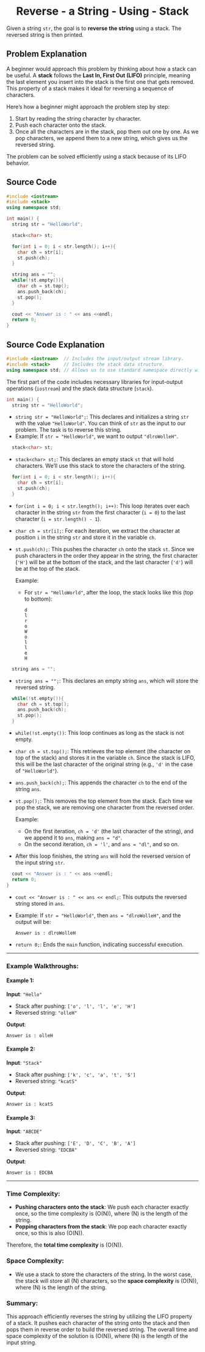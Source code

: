 <h1 align='center'>Reverse - a String - Using - Stack</h1>

Given a string `str`, the goal is to **reverse the string** using a stack. The reversed string is then printed.

## Problem Explanation

A beginner would approach this problem by thinking about how a stack can be useful. A **stack** follows the **Last In, First Out (LIFO)** principle, meaning the last element you insert into the stack is the first one that gets removed. This property of a stack makes it ideal for reversing a sequence of characters.

Here’s how a beginner might approach the problem step by step:
1. Start by reading the string character by character.
2. Push each character onto the stack.
3. Once all the characters are in the stack, pop them out one by one. As we pop characters, we append them to a new string, which gives us the reversed string.

The problem can be solved efficiently using a stack because of its LIFO behavior.

## Source Code 
```cpp
#include <iostream>
#include <stack>
using namespace std;

int main() {
  string str = "HelloWorld";

  stack<char> st;

  for(int i = 0; i < str.length(); i++){
    char ch = str[i];
    st.push(ch);
  }

  string ans = "";
  while(!st.empty()){
    char ch = st.top();
    ans.push_back(ch);
    st.pop();
  }

  cout << "Answer is : " << ans <<endl;
  return 0;
}
```

## Source Code Explanation

```cpp
#include <iostream>  // Includes the input/output stream library.
#include <stack>     // Includes the stack data structure.
using namespace std; // Allows us to use standard namespace directly without the "std::" prefix.
```

The first part of the code includes necessary libraries for input-output operations (`iostream`) and the stack data structure (`stack`).

```cpp
int main() {
  string str = "HelloWorld";
```

- `string str = "HelloWorld";`: This declares and initializes a string `str` with the value `"HelloWorld"`. You can think of `str` as the input to our problem. The task is to reverse this string.
- Example: If `str = "HelloWorld"`, we want to output `"dlroWolleH"`.

```cpp
  stack<char> st;
```

- `stack<char> st;`: This declares an empty stack `st` that will hold characters. We’ll use this stack to store the characters of the string.

```cpp
  for(int i = 0; i < str.length(); i++){
    char ch = str[i];
    st.push(ch);
  }
```

- `for(int i = 0; i < str.length(); i++)`: This loop iterates over each character in the string `str` from the first character (`i = 0`) to the last character (`i = str.length() - 1`).
  
- `char ch = str[i];`: For each iteration, we extract the character at position `i` in the string `str` and store it in the variable `ch`.

- `st.push(ch);`: This pushes the character `ch` onto the stack `st`. Since we push characters in the order they appear in the string, the first character (`'H'`) will be at the bottom of the stack, and the last character (`'d'`) will be at the top of the stack.

  Example:
  - For `str = "HelloWorld"`, after the loop, the stack looks like this (top to bottom):
    ```
    d
    l
    r
    o
    W
    o
    l
    l
    e
    H
    ```

```cpp
  string ans = "";
```

- `string ans = "";`: This declares an empty string `ans`, which will store the reversed string.

```cpp
  while(!st.empty()){
    char ch = st.top();
    ans.push_back(ch);
    st.pop();
  }
```

- `while(!st.empty())`: This loop continues as long as the stack is not empty.
  
- `char ch = st.top();`: This retrieves the top element (the character on top of the stack) and stores it in the variable `ch`. Since the stack is LIFO, this will be the last character of the original string (e.g., `'d'` in the case of `"HelloWorld"`).

- `ans.push_back(ch);`: This appends the character `ch` to the end of the string `ans`.

- `st.pop();`: This removes the top element from the stack. Each time we pop the stack, we are removing one character from the reversed order.

  Example:
  - On the first iteration, `ch = 'd'` (the last character of the string), and we append it to `ans`, making `ans = "d"`.
  - On the second iteration, `ch = 'l'`, and `ans = "dl"`, and so on.
  
- After this loop finishes, the string `ans` will hold the reversed version of the input string `str`.

```cpp
  cout << "Answer is : " << ans <<endl;
  return 0;
}
```

- `cout << "Answer is : " << ans << endl;`: This outputs the reversed string stored in `ans`.

- Example: If `str = "HelloWorld"`, then `ans = "dlroWolleH"`, and the output will be:
  ```
  Answer is : dlroWolleH
  ```

- `return 0;`: Ends the `main` function, indicating successful execution.

---

### Example Walkthroughs:

#### Example 1:
**Input**: `"Hello"`
- Stack after pushing: `['o', 'l', 'l', 'e', 'H']`
- Reversed string: `"olleH"`

**Output**:
```
Answer is : olleH
```

#### Example 2:
**Input**: `"Stack"`
- Stack after pushing: `['k', 'c', 'a', 't', 'S']`
- Reversed string: `"kcatS"`

**Output**:
```
Answer is : kcatS
```

#### Example 3:
**Input**: `"ABCDE"`
- Stack after pushing: `['E', 'D', 'C', 'B', 'A']`
- Reversed string: `"EDCBA"`

**Output**:
```
Answer is : EDCBA
```

---

### Time Complexity:
- **Pushing characters onto the stack**: We push each character exactly once, so the time complexity is \(O(N)\), where \(N\) is the length of the string.
- **Popping characters from the stack**: We pop each character exactly once, so this is also \(O(N)\).
  
Therefore, the **total time complexity** is \(O(N)\).

### Space Complexity:
- We use a stack to store the characters of the string. In the worst case, the stack will store all \(N\) characters, so the **space complexity** is \(O(N)\), where \(N\) is the length of the string.

### Summary:
This approach efficiently reverses the string by utilizing the LIFO property of a stack. It pushes each character of the string onto the stack and then pops them in reverse order to build the reversed string. The overall time and space complexity of the solution is \(O(N)\), where \(N\) is the length of the input string.
